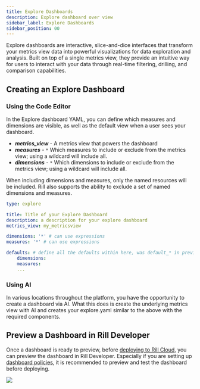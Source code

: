 ```yaml
---
title: Explore Dashboards
description: Explore dashboard over view
sidebar_label: Explore Dashboards
sidebar_position: 00
---
```


Explore dashboards are interactive, slice-and-dice interfaces that transform your metrics view data into powerful visualizations for data exploration and analysis. Built on top of a single metrics view, they provide an intuitive way for users to interact with your data through real-time filtering, drilling, and comparison capabilities.

## Creating an Explore Dashboard


### Using the Code Editor

In the Explore dashboard YAML, you can define which measures and dimensions are visible, as well as the default view when a user sees your dashboard.

* _**metrics_view**_ - A metrics view that powers the dashboard
* _**measures**_ - `*` Which measures to include or exclude from the metrics view; using a wildcard will include all.
* _**dimensions**_ - `*` Which dimensions to include or exclude from the metrics view; using a wildcard will include all.

When including dimensions and measures, only the named resources will be included.
Rill also supports the ability to exclude a set of named dimensions and measures.

```yaml
type: explore

title: Title of your Explore Dashboard
description: a description for your explore dashboard
metrics_view: my_metricsview

dimensions: '*' # can use expressions
measures: '*' # can use expressions

defaults: # define all the defaults within here, was default_* in previous dashboard YAML
    dimensions: 
    measures:
    ...
```

### Using AI

In various locations throughout the platform, you have the opportunity to create a dashboard via AI. What this does is create the underlying metrics view with AI and creates your explore.yaml similar to the above with the required components.

## Preview a Dashboard in Rill Developer

Once a dashboard is ready to preview, before [deploying to Rill Cloud](/deploy/deploy-dashboard), you can preview the dashboard in Rill Developer. Especially if you are setting up [dashboard policies](/build/dashboards/customization#define-dashboard-access), it is recommended to preview and test the dashboard before deploying.

<img src='/img/build/dashboard/preview-dashboard.png' class='rounded-gif' />
<br />